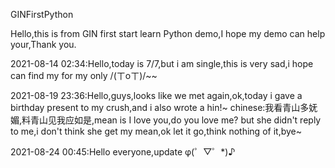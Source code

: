 GINFirstPython

Hello,this is from GIN first start learn Python demo,I hope my demo can help your,Thank you.

2021-08-14 02:34:Hello,today is 7/7,but i am single,this is very sad,i hope can find my for my only /(ㄒoㄒ)/~~

2021-08-19 23:36:Hello,guys,looks like we met again,ok,today i gave a birthday present to my crush,and i also wrote a hin!~ chinese:我看青山多妩媚,料青山见我应如是,mean is I love you,do you love me? but she didn't reply to me,i don't think she get my mean,ok let it go,think nothing of it,bye~

2021-08-24 00:45:Hello everyone,update φ(゜▽゜*)♪